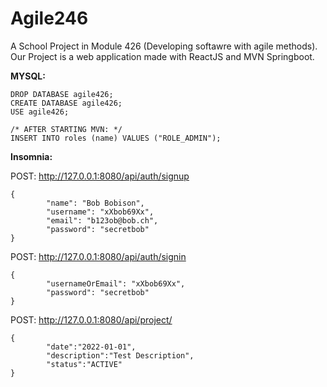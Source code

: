 # Agile246
A School Project in Module 426 (Developing softawre with agile methods). Our Project is a web application made with ReactJS and MVN Springboot. 


**MYSQL:**
```
DROP DATABASE agile426;
CREATE DATABASE agile426;
USE agile426;
```
```
/* AFTER STARTING MVN: */
INSERT INTO roles (name) VALUES ("ROLE_ADMIN");
```

**Insomnia:**

POST: http://127.0.0.1:8080/api/auth/signup
```
{
        "name": "Bob Bobison",
        "username": "xXbob69Xx",
        "email": "b123ob@bob.ch",
        "password": "secretbob"
}
```


POST: http://127.0.0.1:8080/api/auth/signin
```
{
        "usernameOrEmail": "xXbob69Xx",
        "password": "secretbob"
}
```

POST: http://127.0.0.1:8080/api/project/
```
{
        "date":"2022-01-01",
        "description":"Test Description",
        "status":"ACTIVE"
}
```
